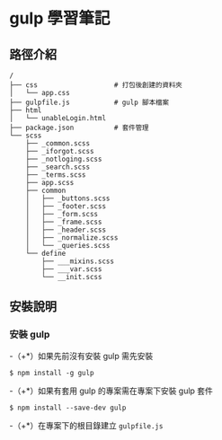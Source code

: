 # gulp 學習筆記
## 路徑介紹
```
/
├── css                   # 打包後創建的資料夾
│   └── app.css
├── gulpfile.js           # gulp 腳本檔案
├── html
│   └── unableLogin.html
├── package.json          # 套件管理
└── scss
    ├── _common.scss
    ├── _iforgot.scss
    ├── _notloging.scss
    ├── _search.scss
    ├── _terms.scss
    ├── app.scss
    ├── common
    │   ├── _buttons.scss
    │   ├── _footer.scss
    │   ├── _form.scss
    │   ├── _frame.scss
    │   ├── _header.scss
    │   ├── _normalize.scss
    │   └── _queries.scss
    └── define
        ├── ___mixins.scss
        ├── ___var.scss
        └── __init.scss
```
## 安裝說明
### 安裝 gulp
-（+*）如果先前沒有安裝 gulp 需先安裝
```
$ npm install -g gulp
```
-（+*）如果有套用 gulp 的專案需在專案下安裝 gulp 套件
```
$ npm install --save-dev gulp
```
-（+*）在專案下的根目錄建立 `gulpfile.js`
